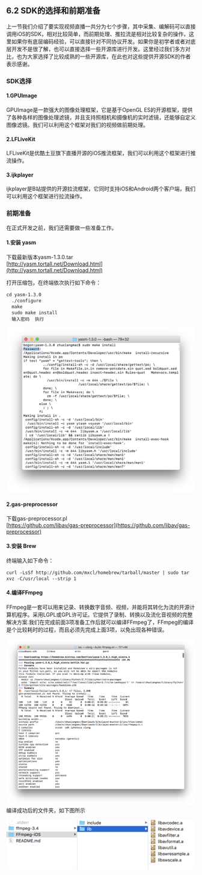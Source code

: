 ## 6.2 SDK的选择和前期准备

上一节我们介绍了要实现视频直播一共分为七个步骤，其中采集、编解码可以直接调用iOS的SDK，相对比较简单，而前期处理、推拉流是相对比较复杂的操作，这里如果你有底层编码经验，可以直接针对不同协议开发。如果你是初学者或者对底层开发不是很了解，也可以直接选择一些开源库进行开发。这里经过我们多方对比，也为大家选择了比较成熟的一些开源库，在此也对这些提供开源SDK的作者表示感谢。

### SDK选择

#### 1.GPUImage

GPUImage是一款强大的图像处理框架，它是基于OpenGL ES的开源框架，提供了各种各样的图像处理滤镜，并且支持照相机和摄像机的实时滤镜，还能够自定义图像滤镜。我们可以利用这个框架对我们的视频做前期处理。

#### 2.LFLiveKit

LFLiveKit是优酷土豆旗下直播开源的iOS推流框架，我们可以利用这个框架进行推流操作。

#### 3.ijkplayer

ijkplayer是B站提供的开源拉流框架，它同时支持iOS和Android两个客户端，我们可以利用这个框架进行拉流操作。

### 前期准备

在正式开发之前，我们还需要做一些准备工作。

#### 1.安装 yasm

下载最新版本yasm-1.3.0.tar  
  [http://yasm.tortall.net/Download.html](http://yasm.tortall.net/Download.html)

打开压缩包，在终端依次执行如下命令：

```
cd yasm-1.3.0
  ./configure
  make
  sudo make install   
  输入密码  执行
```

![](/assets/6-2-1.png)

#### 2.gas-preprocessor

下载gas-preprocessor.pl  
[https://github.com/libav/gas-preprocessor](https://github.com/libav/gas-preprocessor)

#### 3.安装 Brew

终端输入如下命令：

```
curl -LsSf http://github.com/mxcl/homebrew/tarball/master | sudo tar xvz -C/usr/local --strip 1
```

#### 4.编译FFmpeg

FFmpeg是一套可以用来记录、转换数字音频、视频，并能将其转化为流的开源计算机程序。采用LGPL或GPL许可证。它提供了录制、转换以及流化音视频的完整解决方案.我们在完成前面3项准备工作后就可以编译FFmpeg了，FFmpeg的编译是个比较耗时的过程，而且必须先完成上面3项，以免出现各种错误。

![](/assets/6-2-2.png)编译成功后的文件夹，如下图所示

![](/assets/6-2-3.png)

